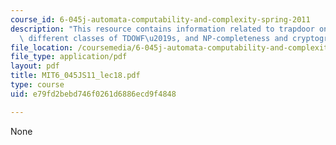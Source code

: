 ```yaml
---
course_id: 6-045j-automata-computability-and-complexity-spring-2011
description: "This resource contains information related to trapdoor one-way functions,\
  \ different classes of TDOWF\u2019s, and NP-completeness and cryptography."
file_location: /coursemedia/6-045j-automata-computability-and-complexity-spring-2011/e79fd2bebd746f0261d6886ecd9f4848_MIT6_045JS11_lec18.pdf
file_type: application/pdf
layout: pdf
title: MIT6_045JS11_lec18.pdf
type: course
uid: e79fd2bebd746f0261d6886ecd9f4848

---
```

None